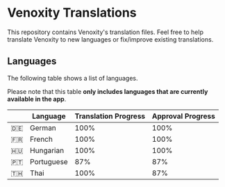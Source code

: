 # Venoxity Translations

This repository contains Venoxity's translation files. Feel free to help translate Venoxity to new languages or fix/improve existing translations. 

## Languages

The following table shows a list of languages.

Please note that this table **only includes languages that are currently available in the app**.

|   | Language | Translation Progress | Approval Progress |
|:-:|---|---|---|
| 🇩🇪 | German | 100% | 100% |
| 🇫🇷 | French | 100% | 100% |
| 🇭🇺 | Hungarian | 100% | 100% |
| 🇵🇹 | Portuguese | 87% | 87% |
| 🇹🇭 | Thai | 100% | 87% |

